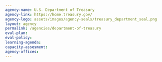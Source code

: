 ```yaml
---
agency-name: U.S. Department of Treasury
agency-link: https://home.treasury.gov/
agency-logo: assets/images/agency-seals/treasury_department_seal.png
layout: agency
permalink: /agencies/department-of-treasury
eval-plan:
eval-policy:
learning-agenda:
capacity-assesment:
agency-offices:
---
```

